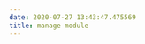 ```yaml
---
date: 2020-07-27 13:43:47.475569
title: manage module
---
```

<div id="module-manage" class="section">

<span id="manage-module"> </span>


</div>